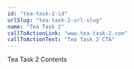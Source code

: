 ```yaml
---
id: "tea-task-2-id"
urlSlug: "tea-task-2-url-slug"
name: "Tea Task 2"
callToActionLink: "www.tea-task-2.com"
callToActionText: "Tea Task 2 CTA"
---
```


Tea Task 2 Contents
